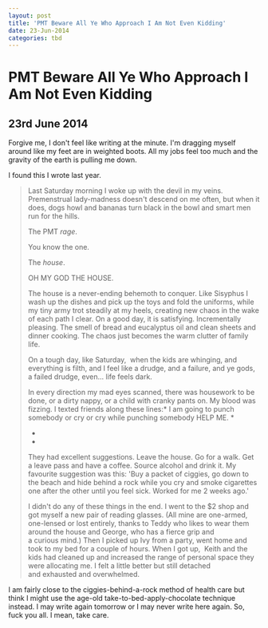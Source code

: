 ```yaml
---
layout: post
title: 'PMT Beware All Ye Who Approach I Am Not Even Kidding'
date: 23-Jun-2014
categories: tbd
---
```


# PMT Beware All Ye Who Approach I Am Not Even Kidding

## 23rd June 2014

Forgive me,   I don't feel like writing at the minute. I'm dragging myself around like my feet are in weighted boots. All my jobs feel too much and the gravity of the earth is pulling me down.

I found this I wrote last year.

<blockquote>Last Saturday morning I woke up with the devil in my veins. Premenstrual lady-madness doesn't descend on me often,   but when it does, dogs howl and bananas turn black in the bowl and smart men run for the hills.

The PMT *rage*.

You know the one.

The *house*.

OH MY GOD THE HOUSE.

The house is a never-ending behemoth to conquer. Like Sisyphus I wash up the dishes and pick up the toys and fold the uniforms, while my tiny army trot steadily at my heels, creating new chaos in the wake of each path I clear. On a good day, it is satisfying. Incrementally pleasing. The smell of bread and eucalyptus oil and clean sheets and dinner cooking. The chaos just becomes the warm clutter of family life.

On a tough day, like Saturday,  when the kids are whinging, and everything is filth, and I feel like a drudge, and a failure, and ye gods, a failed drudge, even... life feels dark.

In every direction my mad eyes scanned, there was housework to be done, or a dirty nappy, or a child with cranky pants on. My blood was fizzing. I texted friends along these lines:* I am going to punch somebody or cry or cry while punching somebody HELP ME. *

*

*

They had excellent suggestions. Leave the house. Go for a walk. Get a leave pass and have a coffee. Source alcohol and drink it. My favourite suggestion was this: 'Buy a packet of ciggies, go down to the beach and hide behind a rock while you cry and smoke cigarettes one after the other until you feel sick. Worked for me 2 weeks ago.'

I didn't do any of these things in the end. I went to the $2 shop and got myself a new pair of reading glasses. (All mine are one-armed, one-lensed or lost entirely, thanks to Teddy who likes to wear them around the house and George, who has a fierce grip and a curious mind.) Then I picked up Ivy from a party, went home and took to my bed for a couple of hours. When I got up,  Keith and the kids had cleaned up and increased the range of personal space they were allocating me. I felt a little better but still detached and exhausted and overwhelmed.</blockquote>

I am fairly close to the ciggies-behind-a-rock method of health care but think I might use the age-old take-to-bed-apply-chocolate technique instead. I may write again tomorrow or I may never write here again. So, fuck you all. I mean, take care.
